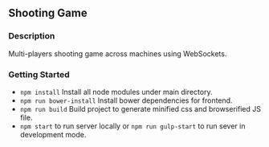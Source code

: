 ## Shooting Game

### Description
Multi-players shooting game across machines using WebSockets.

### Getting Started
* `npm install` Install all node modules under main directory.
* `npm run bower-install` Install bower dependencies for frontend.
* `npm run build` Build project to generate minified css and browserified JS file.
* `npm start` to run server locally or `npm run gulp-start` to run sever in development mode.